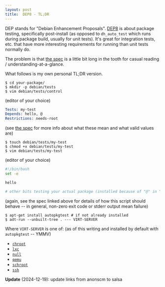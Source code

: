 ```yaml
---
layout: post
title:  DEP8 - TL;DR
---
```


DEP stands for "Debian Enhancement Proposals".  [DEP8](http://dep.debian.net/deps/dep8/) is about package testing, specifically post-install (as opposed to `dh_auto_test` which runs during package build, usually for unit tests).  It's great for integration tests, etc. that have more interesting requirements for running than unit tests normally do.

The problem is that [the spec](https://salsa.debian.org/ci-team/autopkgtest/-/blob/master/doc/README.package-tests.rst) is a little bit long in the tooth for casual reading / understanding-at-a-glance.

What follows is my own personal TL;DR version.

```console
$ cd your-package/
$ mkdir -p debian/tests
$ vim debian/tests/control
```

(editor of your choice)

```email
Tests: my-test
Depends: hello, @
Restrictions: needs-root
```

(see [the spec](https://salsa.debian.org/ci-team/autopkgtest/-/blob/master/doc/README.package-tests.rst) for more info about what these mean and what valid values are)

```console
$ touch debian/tests/my-test
$ chmod +x debian/tests/my-test
$ vim debian/tests/my-test
```

(editor of your choice)

```bash
#!/bin/bash
set -e

hello

# other bits testing your actual package (installed because of "@" in "Depends:")
```

(again, see the spec linked above for details of how this script should behave -- in general, non-zero exit code or stderr output mean failure)

```console
$ apt-get install autopkgtest # if not already installed
$ adt-run --unbuilt-tree . --- VIRT-SERVER
```

Where `VIRT-SERVER` is one of: (as of this writing and installed by default with `autopkgtest` -- YMMV)

- [`chroot`](http://manpages.debian.org/cgi-bin/man.cgi?manpath=Debian+unstable+sid&query=adt-virt-chroot)
- [`lxc`](http://manpages.debian.org/cgi-bin/man.cgi?manpath=Debian+unstable+sid&query=adt-virt-lxc)
- [`null`](http://manpages.debian.org/cgi-bin/man.cgi?manpath=Debian+unstable+sid&query=adt-virt-null)
- [`qemu`](http://manpages.debian.org/cgi-bin/man.cgi?manpath=Debian+unstable+sid&query=adt-virt-qemu)
- [`schroot`](http://manpages.debian.org/cgi-bin/man.cgi?manpath=Debian+unstable+sid&query=adt-virt-schroot)
- [`ssh`](http://manpages.debian.org/cgi-bin/man.cgi?manpath=Debian+unstable+sid&query=adt-virt-ssh)

**Update** (2024-12-19): update links from anonscm to salsa
